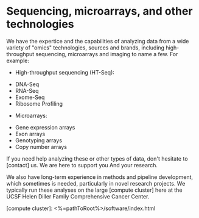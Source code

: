 # Sequencing, microarrays, and other technologies

We have the expertice and the capabilities of analyzing data from a
wide variety of "omics" technologies, sources and brands, including
high-throughput sequencing, microarrays and imaging to name a few.
For example:

* High-throughput sequencing (HT-Seq):
 - DNA-Seq
 - RNA-Seq
 - Exome-Seq
 - Ribosome Profiling
* Microarrays:
 - Gene expression arrays
 - Exon arrays
 - Genotyping arrays
 - Copy number arrays

If you need help analyzing these or other types of data, don't
hesitate to [contact] us. We are here to support you And your research.

We also have long-term experience in methods and pipeline development,
which sometimes is needed, particularly in novel research projects.
We typically run these analyses on the large [compute cluster] here at
the UCSF Helen Diller Family Comprehensive Cancer Center.

[compute cluster]: <%=pathToRoot%>/software/index.html
